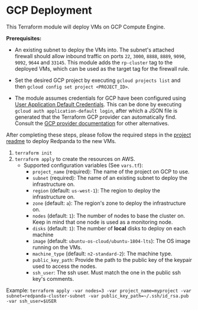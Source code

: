 # GCP Deployment

This Terraform module will deploy VMs on GCP Compute Engine.

**Prerequisites:**

- An existing subnet to deploy the VMs into. The subnet's attached firewall should allow inbound traffic on ports `22`, `3000`, `8888`, `8889`, `9090`, `9092`, `9644` and `33145`. This module adds the `rp-cluster` tag to the deployed VMs, which can be used as the target tag for the firewall rule.

- Set the desired GCP project by executing `gcloud projects list` and then `gcloud config set project <PROJECT_ID>`.

- The module assumes credentials for GCP have been configured using 
  [User Application Default Credentials](https://cloud.google.com/sdk/gcloud/reference/auth/application-default). This can be done by executing `gcloud auth application-default login`, after which a JSON file is generated that the Terraform GCP provider can automatically find. Consult the [GCP provider documentation](https://registry.terraform.io/providers/hashicorp/google/latest/docs/guides/provider_reference) for other alternatives.

After completing these steps, please follow the required steps in the [project readme](../README.md) to deploy Redpanda to the new VMs.

1. `terraform init`
2. `terraform apply` to create the resources on AWS.
    - Supported configuration variables (See `vars.tf`):
        - `project_name` (required): The name of the project on GCP to use.
        - `subnet` (required): The name of an existing subnet to deploy the infrastructure on.
        - `region` (default: `us-west-1`): The region to deploy the infrastructure on.
        - `zone` (default: `a`): The region's zone to deploy the infrastructure on.
        - `nodes` (default: `1`): The number of nodes to base the cluster on. Keep in mind that one node is used as a monitoring node.
        - `disks` (default: `1`): The number of **local** disks to deploy on each machine
        - `image` (default: `ubuntu-os-cloud/ubuntu-1804-lts`): The OS image running on the VMs.
        - `machine_type` (default: `n2-standard-2`): The machine type.
        - `public_key_path`: Provide the path to the public key of the keypair used to access the nodes.
        - `ssh_user`: The ssh user. Must match the one in the public ssh key's comments.

  Example: `terraform apply -var nodes=3 -var project_name=myproject -var subnet=redpanda-cluster-subnet -var public_key_path=~/.ssh/id_rsa.pub -var ssh_user=$USER`
